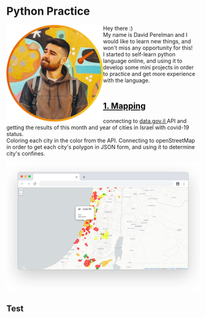 # Python Practice

<img align='left' src='ProfilePicture.png' width=50% height=50%> 
Hey there :)
<br />My name is David Perelman and I would like to learn new things, and won't miss any opportunity for this!
<br />I started to self-learn python language online, and using it to develop some mini projects in order to
practice and get more experience with the language.



<br/>
<br/>


## <a href='/1.covid_cities' style='color:black'>1. Mapping</a>
connecting to <a href='https://data.gov.il/'> data.gov.il </a> API and getting the results of this month and year of cities in Israel with covid-19 status. 
<br/>Coloring each city in the color from the API. Connecting to openStreetMap in order to get each city's polygon in JSON form, and using it to determine city's confines.

<img src='/1.covid_cities/screenshot.png'>


## Test